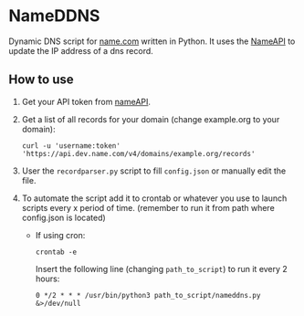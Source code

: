 # NameDDNS

Dynamic DNS script for [name.com](https://www.name.com) written in Python. It uses the [NameAPI](https://www.name.com/api) to update the IP address of a dns record.

## How to use

1. Get your API token from [nameAPI](https://www.name.com/account/settings/api).
2. Get a list of all records for your domain (change example.org to your domain):

    ```[bash]
    curl -u 'username:token' 'https://api.dev.name.com/v4/domains/example.org/records'
    ```

3. User the `recordparser.py` script to fill `config.json` or manually edit the file.

4. To automate the script add it to crontab or whatever you use to launch scripts every x period of time. (remember to run it from path where config.json is located)

    - If using cron:

        ```[bash]
        crontab -e
        ```

        Insert the following line (changing `path_to_script`) to run it every 2 hours:

        ```[bash]
        0 */2 * * * /usr/bin/python3 path_to_script/nameddns.py &>/dev/null
        ```
